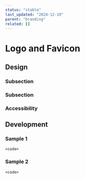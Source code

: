 ```yaml
---
status: "stable"
last_updated: "2024-12-19"
parent: "branding"
related: []
---
```


# Logo and Favicon

## Design

### Subsection

### Subsection

### Accessibility

## Development

### Sample 1

```
<code>
```

### Sample 2

```
<code>
```
